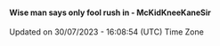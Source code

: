 #### Wise man says only fool rush in - McKidKneeKaneSir
Updated on 30/07/2023 - 16:08:54 (UTC) Time Zone
